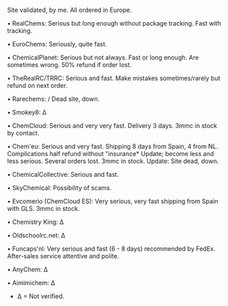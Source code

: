 Site validated, by me.  All ordered in Europe.

• RealChems: Serious but long enough without package tracking. Fast with tracking.

 • EuroChems: Seriously, quite fast.

 • ChemicalPlanet: Serious but not always. Fast or long enough. Are sometimes wrong. 50% refund if order lost.

 • TheRealRC/TRRC: Serious and fast. Make mistakes sometimes/rarely but refund on next order.

 • Rarechems: / Dead site, down.

 • Smokey8: ∆

 • ChemCloud: Serious and very very fast.  Delivery 3 days. 3mmc in stock by contact.

 • Chem'eu: Serious and very fast.  Shipping 8 days from Spain, 4 from NL.  Complications half refund without "insurance* Update; become less and less serious. Several orders lost. 3mmc in stock.
 Update: Site dead, down.

 • ChemicalCollective: Serious and fast.

 • SkyChemical: Possibility of scams.

 • Evcomerio (ChemCloud ES): Very serious, very fast shipping from Spain with GLS. 3mmc in stock.

 • Chemistry King: ∆

 • Oldschoolrc.net: ∆

 • Funcaps'nl: Very serious and fast (6 - 8 days) recommended by FedEx. After-sales service attentive and polite.

 • AnyChem: ∆

 • Aimimichem: ∆

 * ∆ = Not verified.
